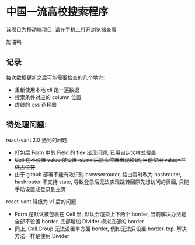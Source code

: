 # 中国一流高校搜索程序

该项目为移动端项目, 请在手机上打开浏览器查看

加油鸭

## 记录

每次数据更新之后可能需要检查的几个地方:
- 重新使用本地 cli 跑一遍数据
- 搜索条件对应的 column 位置
- 虚线的 css 选择器

## 待处理问题:

react-vant 2.0 遇到的问题:
- 打包后 Form 中的 Field 的 flex 出现问题, 已用自定义样式覆盖
- ~~Cell 在不设置 value 仅设置 isLink 后箭头位置出现错误, 目前使用 value="" 做占位符~~
- 由于 github 部署不能有效识别 browserrouter, 路由暂时改为 hashrouter, hashrouter 不支持 state, 导致登录后无法实现跳转回原先想访问的页面, 只能手动设置成登录到主页


react-vant 降级为 v1 后的问题
- Form 是默认被包裹在 Cell 里, 默认会渲染上下两个 border, 当前解决办法是全部不设置 border, 底部增加 Divider 模拟底部的 border
- 同上, Cell.Group 无法设置单方面 border, 例如无法只设置 border-top. 解决方法一样是使用 Divider

